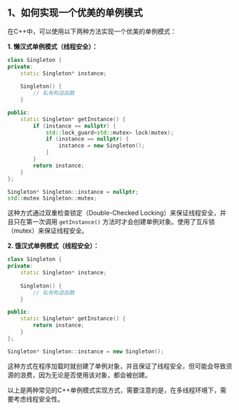 ## 1、如何实现一个优美的单例模式

在C++中，可以使用以下两种方法实现一个优美的单例模式：

**1. 懒汉式单例模式（线程安全）：**

```cpp
class Singleton {
private:
    static Singleton* instance;
    
    Singleton() {
        // 私有构造函数
    }

public:
    static Singleton* getInstance() {
        if (instance == nullptr) {
            std::lock_guard<std::mutex> lock(mutex);
            if (instance == nullptr) {
                instance = new Singleton();
            }
        }
        return instance;
    }
};

Singleton* Singleton::instance = nullptr;
std::mutex Singleton::mutex;
```

这种方式通过双重检查锁定（Double-Checked Locking）来保证线程安全，并且只在第一次调用 `getInstance()` 方法时才会创建单例对象。使用了互斥锁（mutex）来保证线程安全。

**2. 饿汉式单例模式（线程安全）：**

```cpp
class Singleton {
private:
    static Singleton* instance;
    
    Singleton() {
        // 私有构造函数
    }

public:
    static Singleton* getInstance() {
        return instance;
    }
};

Singleton* Singleton::instance = new Singleton();
```

这种方式在程序加载时就创建了单例对象，并且保证了线程安全，但可能会导致资源的浪费，因为无论是否使用该对象，都会被创建。

以上是两种常见的C++单例模式实现方式，需要注意的是，在多线程环境下，需要考虑线程安全性。